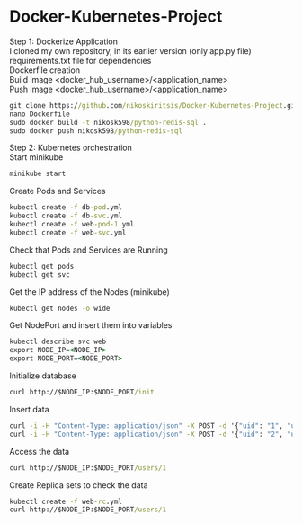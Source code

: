 # Docker-Kubernetes-Project
Step 1: Dockerize Application  
I cloned my own repository, in its earlier version (only app.py file)   
requirements.txt file for dependencies   
Dockerfile creation   
Build image <docker_hub_username>/<application_name>   
Push image <docker_hub_username>/<application_name>   
```bat
git clone https://github.com/nikoskiritsis/Docker-Kubernetes-Project.git
nano Dockerfile
sudo docker build -t nikosk598/python-redis-sql .
sudo docker push nikosk598/python-redis-sql
```
Step 2: Kubernetes orchestration   
Start minikube   
```bat
minikube start
```
Create Pods and Services   
```bat
kubectl create -f db-pod.yml
kubectl create -f db-svc.yml
kubectl create -f web-pod-1.yml
kubectl create -f web-svc.yml
```
Check that Pods and Services are Running   
```bat
kubectl get pods
kubectl get svc
```
Get the IP address of the Nodes (minikube)   
```bat
kubectl get nodes -o wide
```
Get NodePort and insert them into variables   
```bat
kubectl describe svc web
export NODE_IP=<NODE_IP>
export NODE_PORT=<NODE_PORT>
```
Initialize database
```bat
curl http://$NODE_IP:$NODE_PORT/init
```
Insert data
```bat
curl -i -H "Content-Type: application/json" -X POST -d '{"uid": "1", "user":"Nikos Papadopoulos"}' http://$NODE_IP:$NODE_PORT/users/add
curl -i -H "Content-Type: application/json" -X POST -d '{"uid": "2", "user":"Ioannis Malgaris"}' http://$NODE_IP:$NODE_PORT/users/add
```
Access the data   
```bat
curl http://$NODE_IP:$NODE_PORT/users/1
```
Create Replica sets to check the data   
```bat
kubectl create -f web-rc.yml
curl http://$NODE_IP:$NODE_PORT/users/1
```

